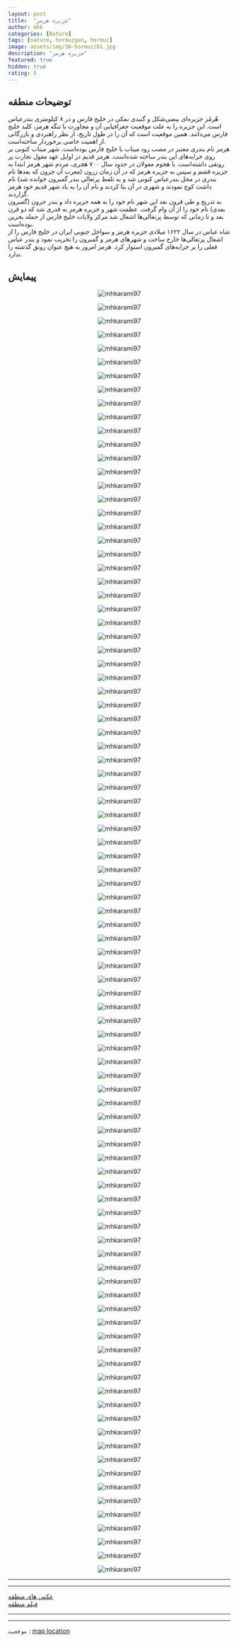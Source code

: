 ```yaml
---
layout: post
title:  "جزیره هرمز"
author: mhk
categories: [Nature]
tags: [nature, hormuzgan, hormuz]
image: assets/img/36-hormuz/01.jpg
description: "جزیره هرمز"
featured: true
hidden: true
rating: 5
---
```


## توضیحات منطقه
هُرمُز جزیره‌ای بیضی‌شکل و گنبدی نمکی در خلیج فارس و در ۸ کیلومتری بندرعباس است. این جزیره را به علت موقعیت جغرافیایی آن و مجاورت با تنگه هرمز، کلید خلیج فارس می‌دانند. همین موقعیت است که آن را در طول تاریخ، از نظر راهبردی و بازرگانی از اهمیت خاصی برخوردار ساخته‌است.  
هرمز نام بندری معتبر در مصب رود میناب با خلیج فارس بوده‌است. شهر میناب کنونی بر روی خرابه‌های این بندر ساخته شده‌است. هرمز قدیم در اوایل عهد مغول تجارت پر رونقی داشته‌است. با هجوم مغولان در حدود سال ۷۰۰ هجری، مردم شهر هرمز ابتدا به جزیره قشم و سپس به جزیره هرمز که در آن زمان زرون (معرب آن جرون که بعدها نام بندری در محل بندرعباس کنونی شد و به تلفظ پرتغالی بندر گمبرون خوانده شد) نام داشت کوچ نمودند و شهری در آن بنا کردند و نام آن را به یاد شهر قدیم خود هرمز گزاردند.  
به تدریج و طی قرون بعد این شهر نام خود را به همه جزیره داد و بندر جرون (گمبرون بعدی) نام خود را از آن وام گرفت. عظمت شهر و جزیره هرمز به قدری شد که دو قرن بعد و تا زمانی که توسط پرتغالی‌ها اشغال شد مرکز ولایات خلیج فارس از جمله بحرین بوده‌است.  
شاه عباس در سال ۱۶۲۲ میلادی جزیره هرمز و سواحل جنوبی ایران در خلیج فارس را از اشغال پرتغالی‌ها خارج ساخت و شهرهای هرمز و گمبرون را تخریب نمود و بندر عباس فعلی را بر خرابه‌های گمبرون استوار کرد. هرمز امروز به هیچ عنوان رونق گذشته را ندارد.  

## پیمایش

<p align="center"><img src="/assets/img/36-hormuz/01.jpg" alt="mhkarami97" /></p>

<p align="center"><img src="/assets/img/36-hormuz/02.jpg" alt="mhkarami97" /></p>

<p align="center"><img src="/assets/img/36-hormuz/03.jpg" alt="mhkarami97" /></p>

<p align="center"><img src="/assets/img/36-hormuz/04.jpg" alt="mhkarami97" /></p>

<p align="center"><img src="/assets/img/36-hormuz/05.jpg" alt="mhkarami97" /></p>

<p align="center"><img src="/assets/img/36-hormuz/06.jpg" alt="mhkarami97" /></p>

<p align="center"><img src="/assets/img/36-hormuz/07.jpg" alt="mhkarami97" /></p>

<p align="center"><img src="/assets/img/36-hormuz/08.jpg" alt="mhkarami97" /></p>

<p align="center"><img src="/assets/img/36-hormuz/09.jpg" alt="mhkarami97" /></p>

<p align="center"><img src="/assets/img/36-hormuz/10.jpg" alt="mhkarami97" /></p>

<p align="center"><img src="/assets/img/36-hormuz/11.jpg" alt="mhkarami97" /></p>

<p align="center"><img src="/assets/img/36-hormuz/12.jpg" alt="mhkarami97" /></p>

<p align="center"><img src="/assets/img/36-hormuz/13.jpg" alt="mhkarami97" /></p>

<p align="center"><img src="/assets/img/36-hormuz/14.jpg" alt="mhkarami97" /></p>

<p align="center"><img src="/assets/img/36-hormuz/15.jpg" alt="mhkarami97" /></p>

<p align="center"><img src="/assets/img/36-hormuz/16.jpg" alt="mhkarami97" /></p>

<p align="center"><img src="/assets/img/36-hormuz/17.jpg" alt="mhkarami97" /></p>

<p align="center"><img src="/assets/img/36-hormuz/18.jpg" alt="mhkarami97" /></p>

<p align="center"><img src="/assets/img/36-hormuz/19.jpg" alt="mhkarami97" /></p>

<p align="center"><img src="/assets/img/36-hormuz/20.jpg" alt="mhkarami97" /></p>

<p align="center"><img src="/assets/img/36-hormuz/21.jpg" alt="mhkarami97" /></p>

<p align="center"><img src="/assets/img/36-hormuz/22.jpg" alt="mhkarami97" /></p>

<p align="center"><img src="/assets/img/36-hormuz/23.jpg" alt="mhkarami97" /></p>

<p align="center"><img src="/assets/img/36-hormuz/24.jpg" alt="mhkarami97" /></p>

<p align="center"><img src="/assets/img/36-hormuz/25.jpg" alt="mhkarami97" /></p>

<p align="center"><img src="/assets/img/36-hormuz/26.jpg" alt="mhkarami97" /></p>

<p align="center"><img src="/assets/img/36-hormuz/27.jpg" alt="mhkarami97" /></p>

<p align="center"><img src="/assets/img/36-hormuz/28.jpg" alt="mhkarami97" /></p>

<p align="center"><img src="/assets/img/36-hormuz/29.jpg" alt="mhkarami97" /></p>

<p align="center"><img src="/assets/img/36-hormuz/30.jpg" alt="mhkarami97" /></p>

<p align="center"><img src="/assets/img/36-hormuz/31.jpg" alt="mhkarami97" /></p>

<p align="center"><img src="/assets/img/36-hormuz/32.jpg" alt="mhkarami97" /></p>

<p align="center"><img src="/assets/img/36-hormuz/33.jpg" alt="mhkarami97" /></p>

<p align="center"><img src="/assets/img/36-hormuz/34.jpg" alt="mhkarami97" /></p>

<p align="center"><img src="/assets/img/36-hormuz/35.jpg" alt="mhkarami97" /></p>

<p align="center"><img src="/assets/img/36-hormuz/36.jpg" alt="mhkarami97" /></p>

<p align="center"><img src="/assets/img/36-hormuz/37.jpg" alt="mhkarami97" /></p>

<p align="center"><img src="/assets/img/36-hormuz/38.jpg" alt="mhkarami97" /></p>

<p align="center"><img src="/assets/img/36-hormuz/39.jpg" alt="mhkarami97" /></p>

<p align="center"><img src="/assets/img/36-hormuz/40.jpg" alt="mhkarami97" /></p>

<p align="center"><img src="/assets/img/36-hormuz/41.jpg" alt="mhkarami97" /></p>

<p align="center"><img src="/assets/img/36-hormuz/42.jpg" alt="mhkarami97" /></p>

<p align="center"><img src="/assets/img/36-hormuz/43.jpg" alt="mhkarami97" /></p>

<p align="center"><img src="/assets/img/36-hormuz/44.jpg" alt="mhkarami97" /></p>

<p align="center"><img src="/assets/img/36-hormuz/45.jpg" alt="mhkarami97" /></p>

<p align="center"><img src="/assets/img/36-hormuz/46.jpg" alt="mhkarami97" /></p>

<p align="center"><img src="/assets/img/36-hormuz/47.jpg" alt="mhkarami97" /></p>

<p align="center"><img src="/assets/img/36-hormuz/48.jpg" alt="mhkarami97" /></p>

<p align="center"><img src="/assets/img/36-hormuz/49.jpg" alt="mhkarami97" /></p>

<p align="center"><img src="/assets/img/36-hormuz/50.jpg" alt="mhkarami97" /></p>

<p align="center"><img src="/assets/img/36-hormuz/51.jpg" alt="mhkarami97" /></p>

<p align="center"><img src="/assets/img/36-hormuz/52.jpg" alt="mhkarami97" /></p>

<p align="center"><img src="/assets/img/36-hormuz/53.jpg" alt="mhkarami97" /></p>

<p align="center"><img src="/assets/img/36-hormuz/54.jpg" alt="mhkarami97" /></p>

<p align="center"><img src="/assets/img/36-hormuz/55.jpg" alt="mhkarami97" /></p>

<p align="center"><img src="/assets/img/36-hormuz/56.jpg" alt="mhkarami97" /></p>

<p align="center"><img src="/assets/img/36-hormuz/57.jpg" alt="mhkarami97" /></p>

<p align="center"><img src="/assets/img/36-hormuz/58.jpg" alt="mhkarami97" /></p>

<p align="center"><img src="/assets/img/36-hormuz/59.jpg" alt="mhkarami97" /></p>

<p align="center"><img src="/assets/img/36-hormuz/60.jpg" alt="mhkarami97" /></p>

<p align="center"><img src="/assets/img/36-hormuz/61.jpg" alt="mhkarami97" /></p>

<p align="center"><img src="/assets/img/36-hormuz/62.jpg" alt="mhkarami97" /></p>

<p align="center"><img src="/assets/img/36-hormuz/63.jpg" alt="mhkarami97" /></p>

<p align="center"><img src="/assets/img/36-hormuz/64.jpg" alt="mhkarami97" /></p>

<p align="center"><img src="/assets/img/36-hormuz/65.jpg" alt="mhkarami97" /></p>

<p align="center"><img src="/assets/img/36-hormuz/66.jpg" alt="mhkarami97" /></p>

<p align="center"><img src="/assets/img/36-hormuz/67.jpg" alt="mhkarami97" /></p>

<p align="center"><img src="/assets/img/36-hormuz/68.jpg" alt="mhkarami97" /></p>

<p align="center"><img src="/assets/img/36-hormuz/69.jpg" alt="mhkarami97" /></p>

<p align="center"><img src="/assets/img/36-hormuz/70.jpg" alt="mhkarami97" /></p>

<p align="center"><img src="/assets/img/36-hormuz/71.jpg" alt="mhkarami97" /></p>

<p align="center"><img src="/assets/img/36-hormuz/72.jpg" alt="mhkarami97" /></p>

<p align="center"><img src="/assets/img/36-hormuz/73.jpg" alt="mhkarami97" /></p>

<p align="center"><img src="/assets/img/36-hormuz/74.jpg" alt="mhkarami97" /></p>

<p align="center"><img src="/assets/img/36-hormuz/75.jpg" alt="mhkarami97" /></p>

<p align="center"><img src="/assets/img/36-hormuz/76.jpg" alt="mhkarami97" /></p>

<p align="center"><img src="/assets/img/36-hormuz/77.jpg" alt="mhkarami97" /></p>

<p align="center"><img src="/assets/img/36-hormuz/78.jpg" alt="mhkarami97" /></p>

<p align="center"><img src="/assets/img/36-hormuz/79.jpg" alt="mhkarami97" /></p>

<p align="center"><img src="/assets/img/36-hormuz/80.jpg" alt="mhkarami97" /></p>

<p align="center"><img src="/assets/img/36-hormuz/81.jpg" alt="mhkarami97" /></p>

<p align="center"><img src="/assets/img/36-hormuz/82.jpg" alt="mhkarami97" /></p>

<p align="center"><img src="/assets/img/36-hormuz/83.jpg" alt="mhkarami97" /></p>

<p align="center"><img src="/assets/img/36-hormuz/84.jpg" alt="mhkarami97" /></p>

<p align="center"><img src="/assets/img/36-hormuz/85.jpg" alt="mhkarami97" /></p>

<p align="center"><img src="/assets/img/36-hormuz/86.jpg" alt="mhkarami97" /></p>

<p align="center"><img src="/assets/img/36-hormuz/87.jpg" alt="mhkarami97" /></p>

<p align="center"><img src="/assets/img/36-hormuz/88.jpg" alt="mhkarami97" /></p>

<p align="center"><img src="/assets/img/36-hormuz/89.jpg" alt="mhkarami97" /></p>

<p align="center"><img src="/assets/img/36-hormuz/90.jpg" alt="mhkarami97" /></p>

<p align="center"><img src="/assets/img/36-hormuz/91.jpg" alt="mhkarami97" /></p>

<p align="center"><img src="/assets/img/36-hormuz/92.jpg" alt="mhkarami97" /></p>

<p align="center"><img src="/assets/img/36-hormuz/93.jpg" alt="mhkarami97" /></p>

<p align="center"><img src="/assets/img/36-hormuz/94.jpg" alt="mhkarami97" /></p>

---
---

[عکس های منطقه](https://www.instagram.com/p/CaFg82Dsn5o/)  
[فیلم منطقه](https://www.instagram.com/p/CaL9MrOj_lf/)  

---
---

`موقعیت` : [map location](https://www.google.com/maps/place/Hormuz,+Hormozgan+Province/data=!4m2!3m1!1s0x3ef763f3801b978f:0x4a4d560da27c3af?sa=X&ved=2ahUKEwio68vjlYv2AhUu7rsIHYA3CeAQ8gF6BAgwEAE)